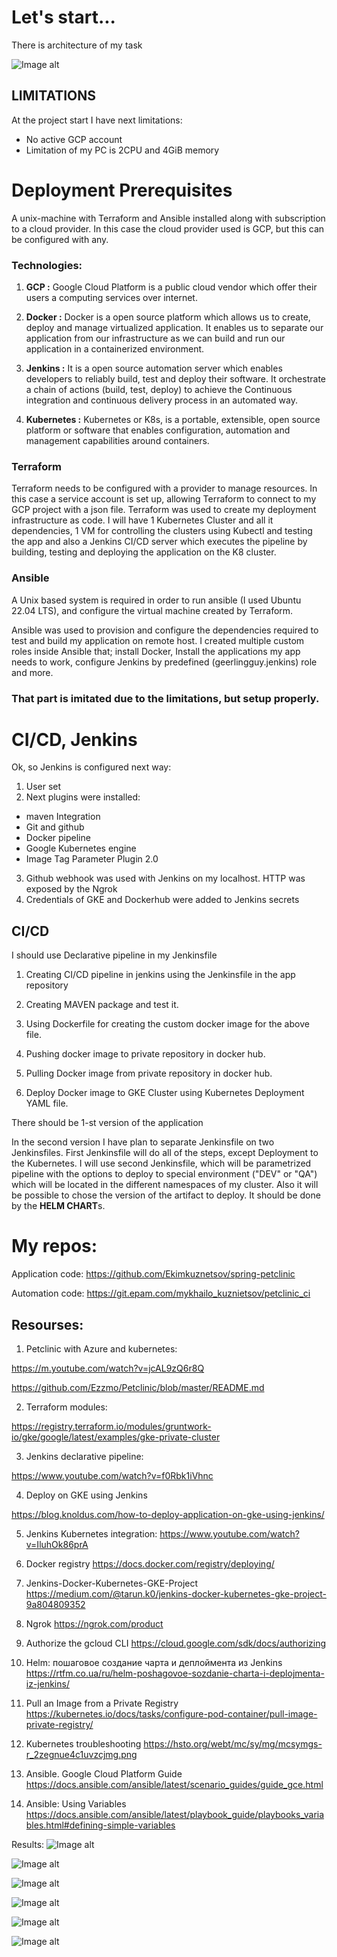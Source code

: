 

# Let's start...
There is architecture of my task

![Image alt](./images/1.png)

## LIMITATIONS
At the project start I have next limitations:
- No active GCP account
- Limitation of my PC is 2CPU and 4GiB memory


# Deployment Prerequisites
A unix-machine with Terraform and Ansible installed along with subscription to a cloud provider. In this case the cloud provider used is GCP, but this can be configured with any.

### Technologies:

1. **GCP :** Google Cloud Platform is a public cloud vendor which offer their users a computing services over internet. 
 
2. **Docker :** Docker is a open source platform which allows us to create, deploy and manage virtualized application. It enables us to separate our application from our infrastructure as we can build and run our application in a containerized environment. 

3. **Jenkins :** It is a open source automation server which enables developers to reliably build, test and deploy their software. It orchestrate a chain of actions (build, test, deploy) to achieve the Continuous integration and continuous delivery process in an automated way.

4. **Kubernetes :** Kubernetes or K8s, is a portable, extensible, open source platform or software that enables configuration, automation and management capabilities around containers. 

### Terraform
Terraform needs to be configured with a provider to manage resources. In this case a service account is set up, allowing Terraform to connect to my GCP project with a json file.
Terraform was used to create my deployment infrastructure as code. I will have 1 Kubernetes Cluster and all it dependencies, 1 VM for controlling the clusters using Kubectl and testing the app and also a Jenkins CI/CD server which executes the pipeline by building, testing and deploying the application on the K8 cluster.

### Ansible
A Unix based system is required in order to run ansible (I used Ubuntu 22.04 LTS), and configure the virtual machine created by Terraform.

Ansible was used to provision and configure the dependencies required to test and build my application on remote host. I created multiple custom roles inside Ansible that; install Docker, Install the applications my app needs to work, configure Jenkins by predefined (geerlingguy.jenkins) role and more.


### That part is imitated due to the limitations, but setup properly.

# CI/CD, Jenkins

Ok, so Jenkins is configured next way:

1. User set
2. Next plugins were installed:
- maven Integration
- Git and github
- Docker pipeline
- Google Kubernetes engine
- Image Tag Parameter Plugin 2.0
3. Github webhook was used with Jenkins on my localhost. HTTP was exposed by the Ngrok
4. Credentials of GKE and Dockerhub were added to Jenkins secrets


## CI/CD
I should use Declarative pipeline in my Jenkinsfile

1. Creating CI/CD pipeline in jenkins using the Jenkinsfile in the app repository

2. Creating MAVEN package and test it.

3. Using Dockerfile for creating the custom docker image for the above file.

4. Pushing docker image to private repository in docker hub.

5. Pulling Docker image from private repository in docker hub.

6. Deploy Docker image to GKE Cluster using Kubernetes Deployment YAML file.

There should be 1-st version of the application

In the second version I have plan to separate Jenkinsfile on two Jenkinsfiles. 
First Jenkinsfile will do all of the steps, except Deployment to the Kubernetes.
I will use second Jenkinsfile, which will be parametrized pipeline with the options to deploy to special environment ("DEV" or "QA") which will be located in the different namespaces of my cluster. Also it will be possible to chose the version of the artifact to deploy. It should be done by the **HELM CHART**s.

# My repos:
Application code: https://github.com/Ekimkuznetsov/spring-petclinic

Automation code: https://git.epam.com/mykhailo_kuznietsov/petclinic_ci


## Resourses:
1. Petclinic with Azure and kubernetes:

https://m.youtube.com/watch?v=jcAL9zQ6r8Q

https://github.com/Ezzmo/Petclinic/blob/master/README.md

2. Terraform modules: 

https://registry.terraform.io/modules/gruntwork-io/gke/google/latest/examples/gke-private-cluster

3. Jenkins declarative pipeline:

https://www.youtube.com/watch?v=f0Rbk1iVhnc

4. Deploy on GKE using Jenkins

https://blog.knoldus.com/how-to-deploy-application-on-gke-using-jenkins/

5. Jenkins Kubernetes integration:
https://www.youtube.com/watch?v=IluhOk86prA

6. Docker registry
https://docs.docker.com/registry/deploying/

7. Jenkins-Docker-Kubernetes-GKE-Project
https://medium.com/@tarun.k0/jenkins-docker-kubernetes-gke-project-9a804809352

8. Ngrok
https://ngrok.com/product

9. Authorize the gcloud CLI
https://cloud.google.com/sdk/docs/authorizing

10. Helm: пошаговое создание чарта и деплоймента из Jenkins
https://rtfm.co.ua/ru/helm-poshagovoe-sozdanie-charta-i-deplojmenta-iz-jenkins/

11. Pull an Image from a Private Registry
https://kubernetes.io/docs/tasks/configure-pod-container/pull-image-private-registry/

12. Kubernetes troubleshooting
https://hsto.org/webt/mc/sy/mg/mcsymgs-r_2zegnue4c1uvzcjmg.png

13. Ansible. Google Cloud Platform Guide
https://docs.ansible.com/ansible/latest/scenario_guides/guide_gce.html

14. Ansible: Using Variables
https://docs.ansible.com/ansible/latest/playbook_guide/playbooks_variables.html#defining-simple-variables



Results:
![Image alt](./images/2.png)

![Image alt](./images/3.png)

![Image alt](./images/4.png)

![Image alt](./images/5.png)

![Image alt](./images/6.png)

![Image alt](./images/7.png)

